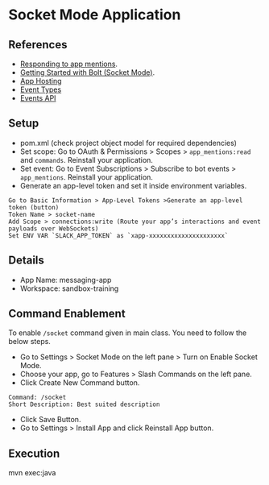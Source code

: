 # Socket Mode Application

## References
- [Responding to app mentions](https://api.slack.com/tutorials/tracks/responding-to-app-mentions).
- [Getting Started with Bolt (Socket Mode)](https://slack.dev/java-slack-sdk/guides/getting-started-with-bolt-socket-mode).
- [App Hosting](https://api.slack.com/docs/hosting)
- [Event Types](https://api.slack.com/events)
- [Events API](https://api.slack.com/apis/connections/events-api)

## Setup
- pom.xml (check project object model for required dependencies)
- Set scope: Go to OAuth & Permissions > Scopes > `app_mentions:read` and `commands`. Reinstall your application.
- Set event: Go to Event Subscriptions > Subscribe to bot events > `app_mentions`. Reinstall your application.
- Generate an app-level token and set it inside environment variables.
```
Go to Basic Information > App-Level Tokens >Generate an app-level token (button)
Token Name > socket-name
Add Scope > connections:write (Route your app’s interactions and event payloads over WebSockets)
Set ENV VAR `SLACK_APP_TOKEN` as `xapp-xxxxxxxxxxxxxxxxxxxxx`
```

## Details
- App Name: messaging-app
- Workspace: sandbox-training

## Command Enablement
To enable `/socket` command given in main class. You need to follow the below steps.

- Go to Settings > Socket Mode on the left pane > Turn on Enable Socket Mode.
- Choose your app, go to Features > Slash Commands on the left pane.
- Click Create New Command button.
```
Command: /socket
Short Description: Best suited description
```
- Click Save Button.
- Go to Settings > Install App and click Reinstall App button.

## Execution
mvn exec:java
